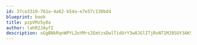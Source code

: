 ```yaml
---
id: 37ce3310-761a-4a62-b54a-e7e57c130bdd
blueprint: book
title: pzpVMz5y0a
author: lahR2JAyfI
description: xGgBNkRqnWPYL2oYMrs2EmtzsDwlTidUrY3w8JGlITjRvNT1MJ8SUY3AKSs0kRUWJUcxR8kGeerFnLshSrvjlPwLPP7EE0b8bydW
---
```

